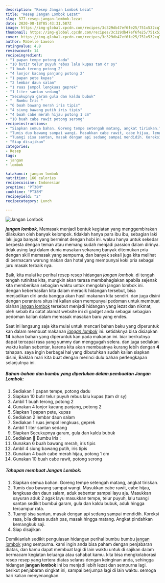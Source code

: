 ```yaml
---
description: "Resep Jangan Lombok Lezat"
title: "Resep Jangan Lombok Lezat"
slug: 577-resep-jangan-lombok-lezat
date: 2020-08-18T05:43:31.587Z
image: https://img-global.cpcdn.com/recipes/3c329db47ef6fe25/751x532cq70/jangan-lombok-foto-resep-utama.jpg
thumbnail: https://img-global.cpcdn.com/recipes/3c329db47ef6fe25/751x532cq70/jangan-lombok-foto-resep-utama.jpg
cover: https://img-global.cpcdn.com/recipes/3c329db47ef6fe25/751x532cq70/jangan-lombok-foto-resep-utama.jpg
author: Mabelle Lawson
ratingvalue: 4.8
reviewcount: 14
recipeingredient:
- "1 papan tempe potong dadu"
- "10 butir telur puyuh rebus lalu kupas tam dr sy"
- "1 buah terong potong 2"
- "4 lonjor kacang panjang potong 2"
- "1 papan pete kupas"
- "2 lembar daun salam"
- "1 ruas jempol lengkuas geprek"
- "1 liter santan sedang"
- "Secukupnya garam gula dan kaldu bubuk"
- "  Bumbu Iris "
- "6 buah bawang merah iris tipis"
- "4 siung bawang putih iris tipis"
- "4 buah cabe merah hijau potong 1 cm"
- "10 buah cabe rawit potong serong"
recipeinstructions:
- "Siapkan semua bahan. Goreng tempe setengah matang, angkat tiriskan."
- "Tumis duo bawang sampai wangi. Masukkan cabe rawit, cabe hijau, lengkuas dan daun salam, aduk sebentar sampai layu aja. Masukkan sayuran aduk 2 agak layu masukkan tempe, telur puyuh, lalu tuangi santan sedikit bumbui garam, gula dan kaldu bubuk, aduk hingga tercampur rata."
- "Tuangi sisa santan, masak dengan api sedang sampai mendidih. Koreksi rasa, bila dirasa sudah pas, masak hingga matang. Angkat pindahkan kemangkuk saji."
- "Siap disajikan"
categories:
- Resep
tags:
- jangan
- lombok

katakunci: jangan lombok 
nutrition: 160 calories
recipecuisine: Indonesian
preptime: "PT30M"
cooktime: "PT38M"
recipeyield: "2"
recipecategory: Lunch

---
```



![Jangan Lombok](https://img-global.cpcdn.com/recipes/3c329db47ef6fe25/751x532cq70/jangan-lombok-foto-resep-utama.jpg)

<b><i>jangan lombok</i></b>, Memasak menjadi bentuk kegiatan yang menggembirakan dilakukan oleh banyak kelompok. tidaklah hanya para ibu ibu, sebagian laki laki juga banyak yang berminat dengan hobi ini. walau hanya untuk sekedar berpesta dengan teman atau memang sudah menjadi passion dalam dirinya. tidak asing lagi dalam dunia masakan sekarang banyak ditemukan pria dengan skill memasak yang sempurna, dan banyak sekali juga kita melihat di bermacam warung makan dan hotel yang mempunyai koki pria sebagai juru masak terbaik nya.



Baik, kita mulai ke perihal resep resep hidangan <i>jangan lombok</i>. di tengah tengah rutinitas kita, mungkin akan terasa membahagiakan apabila sejenak kita memberikan sebagian waktu untuk mengolah jangan lombok ini. dengan keberhasilan kita dalam meracik hidangan tersebut, bisa menjadikan diri anda bangga akan hasil makanan kita sendiri. dan juga disini dengan perantara situs ini kalian akan mempunyai pedoman untuk membuat olahan <u>jangan lombok</u> tersebut menjadi hidangan yang lezat dan nikmat, oleh sebab itu catat alamat website ini di gadget anda sebagai sebagian pedoman kalian dalam memasak masakan baru yang endes.


Saat ini langsung saja kita mulai untuk mencari bahan baku yang diperuntuk kan dalam membuat makanan <u><i>jangan lombok</i></u> ini. setidaknya bisa disiapkan <b>14</b> bahan bahan yang diperuntuk kan pada makanan ini. biar berikutnya dapat tercapai rasa yang yummy dan menggugah selera. dan juga sediakan waktu kalian sebentar, karena kita akan membuatnya kurang lebih dengan <b>4</b> tahapan. saya ingin berbagai hal yang dibutuhkan sudah kalian siapkan disini, Baiklah mari kita buat dengan merinci dulu bahan perlengkapan selanjutnya ini.

<!--inarticleads1-->

##### Bahan-bahan dan bumbu yang diperlukan dalam pembuatan Jangan Lombok:

1. Sediakan 1 papan tempe, potong dadu
1. Siapkan 10 butir telur puyuh rebus lalu kupas (tam dr sy)
1. Ambil 1 buah terong, potong 2
1. Gunakan 4 lonjor kacang panjang, potong 2
1. Siapkan 1 papan pete, kupas
1. Sediakan 2 lembar daun salam
1. Sediakan 1 ruas jempol lengkuas, geprek
1. Ambil 1 liter santan sedang
1. Siapkan Secukupnya garam, gula dan kaldu bubuk
1. Sediakan  🍃 Bumbu Iris :
1. Gunakan 6 buah bawang merah, iris tipis
1. Ambil 4 siung bawang putih, iris tipis
1. Gunakan 4 buah cabe merah hijau, potong 1 cm
1. Gunakan 10 buah cabe rawit, potong serong




<!--inarticleads2-->

##### Tahapan membuat Jangan Lombok:

1. Siapkan semua bahan. Goreng tempe setengah matang, angkat tiriskan.
1. Tumis duo bawang sampai wangi. Masukkan cabe rawit, cabe hijau, lengkuas dan daun salam, aduk sebentar sampai layu aja. Masukkan sayuran aduk 2 agak layu masukkan tempe, telur puyuh, lalu tuangi santan sedikit bumbui garam, gula dan kaldu bubuk, aduk hingga tercampur rata.
1. Tuangi sisa santan, masak dengan api sedang sampai mendidih. Koreksi rasa, bila dirasa sudah pas, masak hingga matang. Angkat pindahkan kemangkuk saji.
1. Siap disajikan




Demikianlah sedikit pengulasan hidangan perihal bumbu bumbu <u>jangan lombok</u> yang sempurna. kami ingin anda bisa paham dengan penjabaran diatas, dan kamu dapat membuat lagi di lain waktu untuk di sajikan dalam bermacam kegiatan keluarga atau sahabat kamu. kita bisa mengkolaborasi resep resep yang tertera diatas selaras dengan keinginan anda, sehingga hidangan <b>jangan lombok</b> ini bs menjadi lebih lezat dan sempurna lagi. berikut penjabaran singkat ini, sampai berjumpa lagi di lain waktu. semoga hari kalian menyenangkan.
